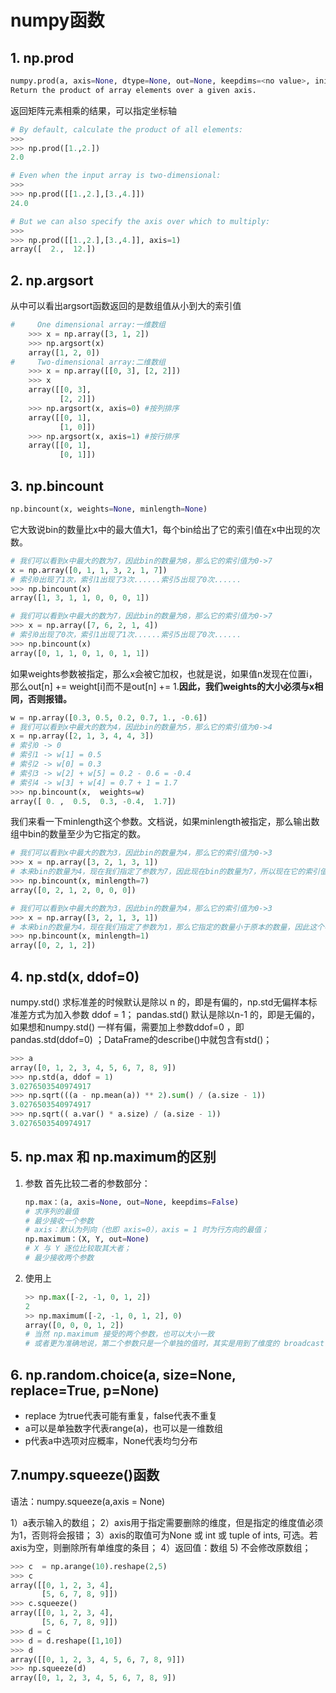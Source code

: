 # numpy函数

## 1. np.prod

```py
numpy.prod(a, axis=None, dtype=None, out=None, keepdims=<no value>, initial=<no value>)[source]
Return the product of array elements over a given axis.
```

返回矩阵元素相乘的结果，可以指定坐标轴

```py
# By default, calculate the product of all elements:
>>>
>>> np.prod([1.,2.])
2.0

# Even when the input array is two-dimensional:
>>>
>>> np.prod([[1.,2.],[3.,4.]])
24.0

# But we can also specify the axis over which to multiply:
>>>
>>> np.prod([[1.,2.],[3.,4.]], axis=1)
array([  2.,  12.])
```

## 2. np.argsort

从中可以看出argsort函数返回的是数组值从小到大的索引值

```python
#     One dimensional array:一维数组
    >>> x = np.array([3, 1, 2])
    >>> np.argsort(x)
    array([1, 2, 0])
#     Two-dimensional array:二维数组
    >>> x = np.array([[0, 3], [2, 2]])
    >>> x
    array([[0, 3],
           [2, 2]])
    >>> np.argsort(x, axis=0) #按列排序
    array([[0, 1],
           [1, 0]])
    >>> np.argsort(x, axis=1) #按行排序
    array([[0, 1],
           [0, 1]])
```

## 3. np.bincount

```python
np.bincount(x, weights=None, minlength=None)
```

它大致说bin的数量比x中的最大值大1，每个bin给出了它的索引值在x中出现的次数。

```python
# 我们可以看到x中最大的数为7，因此bin的数量为8，那么它的索引值为0->7
x = np.array([0, 1, 1, 3, 2, 1, 7])
# 索引0出现了1次，索引1出现了3次......索引5出现了0次......
>>> np.bincount(x)
array([1, 3, 1, 1, 0, 0, 0, 1])

# 我们可以看到x中最大的数为7，因此bin的数量为8，那么它的索引值为0->7
>>> x = np.array([7, 6, 2, 1, 4])
# 索引0出现了0次，索引1出现了1次......索引5出现了0次......
>>> np.bincount(x)
array([0, 1, 1, 0, 1, 0, 1, 1])
```

如果weights参数被指定，那么x会被它加权，也就是说，如果值n发现在位置i，那么out[n] += weight[i]而不是out[n] += 1.**因此，我们weights的大小必须与x相同，否则报错。**

```python
w = np.array([0.3, 0.5, 0.2, 0.7, 1., -0.6])
# 我们可以看到x中最大的数为4，因此bin的数量为5，那么它的索引值为0->4
x = np.array([2, 1, 3, 4, 4, 3])
# 索引0 -> 0
# 索引1 -> w[1] = 0.5
# 索引2 -> w[0] = 0.3
# 索引3 -> w[2] + w[5] = 0.2 - 0.6 = -0.4
# 索引4 -> w[3] + w[4] = 0.7 + 1 = 1.7
>>> np.bincount(x,  weights=w)
array([ 0. ,  0.5,  0.3, -0.4,  1.7])
```

我们来看一下minlength这个参数。文档说，如果minlength被指定，那么输出数组中bin的数量至少为它指定的数。

```python
# 我们可以看到x中最大的数为3，因此bin的数量为4，那么它的索引值为0->3
>>> x = np.array([3, 2, 1, 3, 1])
# 本来bin的数量为4，现在我们指定了参数为7，因此现在bin的数量为7，所以现在它的索引值为0->6
>>> np.bincount(x, minlength=7)
array([0, 2, 1, 2, 0, 0, 0])

# 我们可以看到x中最大的数为3，因此bin的数量为4，那么它的索引值为0->3
>>> x = np.array([3, 2, 1, 3, 1])
# 本来bin的数量为4，现在我们指定了参数为1，那么它指定的数量小于原本的数量，因此这个参数失去了作用，索引值还是0->3
>>> np.bincount(x, minlength=1)
array([0, 2, 1, 2])
```

## 4. np.std(x, ddof=0)

numpy.std() 求标准差的时候默认是除以 n 的，即是有偏的，np.std无偏样本标准差方式为加入参数 ddof = 1；
pandas.std() 默认是除以n-1 的，即是无偏的，如果想和numpy.std() 一样有偏，需要加上参数ddof=0 ，即pandas.std(ddof=0) ；DataFrame的describe()中就包含有std()；

```python
>>> a
array([0, 1, 2, 3, 4, 5, 6, 7, 8, 9])
>>> np.std(a, ddof = 1)
3.0276503540974917
>>> np.sqrt(((a - np.mean(a)) ** 2).sum() / (a.size - 1))
3.0276503540974917
>>> np.sqrt(( a.var() * a.size) / (a.size - 1))
3.0276503540974917
```

## 5. np.max 和 np.maximum的区别

1. 参数
    首先比较二者的参数部分：

    ```python
    np.max：(a, axis=None, out=None, keepdims=False)
    # 求序列的最值
    # 最少接收一个参数
    # axis：默认为列向（也即 axis=0），axis = 1 时为行方向的最值；
    np.maximum：(X, Y, out=None)
    # X 与 Y 逐位比较取其大者；
    # 最少接收两个参数
    ```

2. 使用上

    ```python
    >> np.max([-2, -1, 0, 1, 2])
    2
    >> np.maximum([-2, -1, 0, 1, 2], 0)
    array([0, 0, 0, 1, 2])
    # 当然 np.maximum 接受的两个参数，也可以大小一致
    # 或者更为准确地说，第二个参数只是一个单独的值时，其实是用到了维度的 broadcast 机制；
    ```

## 6. np.random.choice(a, size=None, replace=True, p=None)

- replace 为true代表可能有重复，false代表不重复
- a可以是单独数字代表range(a)，也可以是一维数组
- p代表a中选项对应概率，None代表均匀分布

## 7.numpy.squeeze()函数

语法：numpy.squeeze(a,axis = None)

 1）a表示输入的数组；
 2）axis用于指定需要删除的维度，但是指定的维度值必须为1，否则将会报错；
 3）axis的取值可为None 或 int 或 tuple of ints, 可选。若axis为空，则删除所有单维度的条目；
 4）返回值：数组
 5) 不会修改原数组；

```python
>>> c  = np.arange(10).reshape(2,5)
>>> c
array([[0, 1, 2, 3, 4],
       [5, 6, 7, 8, 9]])
>>> c.squeeze()
array([[0, 1, 2, 3, 4],
       [5, 6, 7, 8, 9]])
>>> d = c
>>> d = d.reshape([1,10])
>>> d
array([[0, 1, 2, 3, 4, 5, 6, 7, 8, 9]])
>>> np.squeeze(d)
array([0, 1, 2, 3, 4, 5, 6, 7, 8, 9])
```
